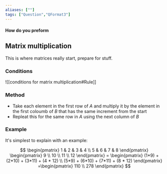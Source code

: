 ```yaml
---
aliases: [""]
tags: ["Question","QFormat3"]
---
```


#### How do you preform
## Matrix multiplication
This is where matrices really start, prepare for stuff.

### Conditions

![[conditions for matrix multiplication#Rule]]


### Method

- Take each element in the first row of $A$ and multiply it by the element in the first coloumb of $B$ that has the same increment from the start
- Repleat this for the same row in $A$ using the next column of $B$


### Example
It's simplest to explain with an example:

$$ \begin{pmatrix} 1 & 2 & 3 & 4 \\ 5 & 6 & 7 & 8 \end{pmatrix} \begin{pmatrix} 9  \\ 10 \\ 11 \\ 12 \end{pmatrix} = \begin{pmatrix} (1*9) + (2*10) + (3*11) + (4 * 12) \\ (5*9) + (6*10) + (7*11) + (8 * 12)  \end{pmatrix} =\begin{pmatrix} 110 \\ 278  \end{pmatrix} $$
